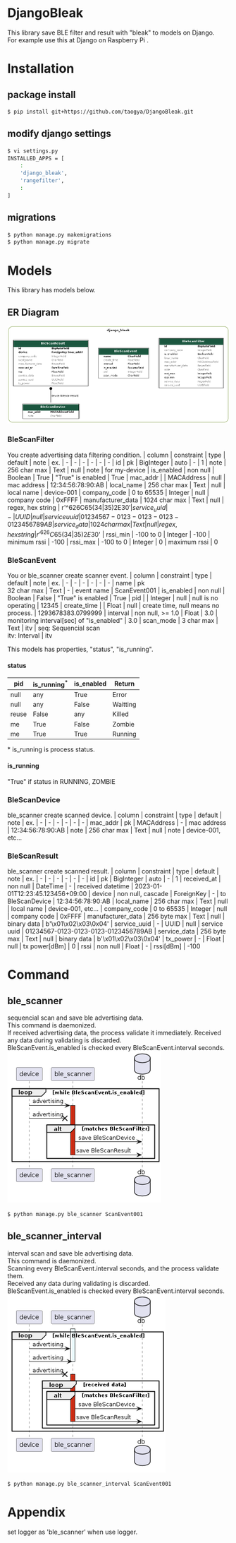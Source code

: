# DjangoBleak
This library save BLE filter and result with "bleak" to models on Django.  
For example use this at Django on Raspberry Pi .

# Installation
## package install
```sh
$ pip install git+https://github.com/taogya/DjangoBleak.git
```

## modify django settings
```sh
$ vi settings.py
INSTALLED_APPS = [
    :
    'django_bleak',
    'rangefilter',
    :
]
```

## migrations
```sh
$ python manage.py makemigrations
$ python manage.py migrate
```

# Models
This library has models below.

## ER Diagram
![django-bleak-er](/resources/django-bleak-er.png)

### BleScanFilter
You create advertising data filtering condition.
| column            | constraint    | type       | default | note              | ex.
| -                 | -             | -          | -       | -                 | -
| id                | pk            | BigInteger | auto    | -                 | 1
| note              | 256 char max  | Text       | null    | note              | for my-device
| is_enabled        | non null      | Boolean    | True    | "True" is enabled | True
| mac_addr          |               | MACAddress | null    | mac address       | 12:34:56:78:90:AB
| local_name        | 256 char max  | Text       | null    | local name        | device-001
| company_code      | 0 to 65535    | Integer    | null    | company code      | 0xFFFF
| manufacturer_data | 1024 char max | Text       | null    | regex, hex string | r'^626C65(34|35)2E30$'
| service_uuid      | -             | UUID       | null    | service uuid      | 01234567-0123-0123-0123-0123456789AB
| service_data      | 1024 char max | Text       | null    | regex, hex string | r'^626C65(34|35)2E30$'
| rssi_min          | -100 to 0     | Integer    | -100    | minimum rssi      | -100
| rssi_max          | -100 to 0     | Integer    | 0       | maximum rssi      | 0

### BleScanEvent
You or ble_scanner create scanner event.
| column      | constraint        | type    | default | note                                     | ex.
| -           | -                 | -       | -       | -                                        | -
| name        | pk<br>32 char max | Text    | -       | event name                               | ScanEvent001
| is_enabled  | non null          | Boolean | False   | "True" is enabled                        | True
| pid         |                   | Integer | null    | null is no operating                     | 12345
| create_time |                   | Float   | null    | create time, null means no process.      | 1293678383.0799999
| interval    | non null, >= 1.0  | Float   | 3.0     | monitoring interval[sec] of "is_enabled" | 3.0
| scan_mode   | 3 char max        | Text    | itv     | seq: Sequencial scan<br>itv: Interval    | itv

This models has properties, "status", "is_running".
#### status
| pid   | is_running<sup>*</sup> | is_enabled | Return
| -     | -           | -          | -
| null  |         any |       True | Error
| null  |         any |      False | Waitting
| reuse |       False |        any | Killed
| me    |        True |      False | Zombie
| me    |        True |       True | Running

\* is_running is process status.

#### is_running
"True" if status in RUNNING, ZOMBIE


### BleScanDevice
ble_scanner create scanned device.
| column   | constraint   | type       | default | note        | ex.
| -        | -            | -          | -       | -           | -
| mac_addr | pk           | MACAddress | -       | mac address | 12:34:56:78:90:AB
| note     | 256 char max | Text       | null    | note        | device-001, etc...

### BleScanResult
ble_scanner create scanned result.
| column            | constraint        | type       | default | note              | ex.
| -                 | -                 | -          | -       | -                 | -
| id                | pk                | BigInteger | auto    | -                 | 1
| received_at       | non null          | DateTime   | -       | received datetime | 2023-01-01T12:23:45.123456+09:00
| device            | non null, cascade | ForeignKey | -       | to BleScanDevice  | 12:34:56:78:90:AB
| local_name        | 256 char max      | Text       | null    | local name        | device-001, etc...
| company_code      | 0 to 65535        | Integer    | null    | company code      | 0xFFFF
| manufacturer_data | 256 byte max      | Text       | null    | binary data       | b'\x01\x02\x03\0x04'
| service_uuid      | -                 | UUID       | null    | service uuid      | 01234567-0123-0123-0123-0123456789AB
| service_data      | 256 byte max      | Text       | null    | binary data       | b'\x01\x02\x03\0x04'
| tx_power          | -                 | Float      | null    | tx power[dBm]     | 0
| rssi              | non null          | Float      | -       | rssi[dBm]         | -100


# Command
## ble_scanner
sequencial scan and save ble advertising data.  
This command is daemonized.  
If received advertising data, the process validate it immediately.
Received any data during validating is discarded.  
BleScanEvent.is_enabled is checked every BleScanEvent.interval seconds.
![django-bleak-er](/resources/django-bleak-sequencial.png)
```sh
$ python manage.py ble_scanner ScanEvent001
```
## ble_scanner_interval
interval scan and save ble advertising data.  
This command is daemonized.  
Scanning every BleScanEvent.interval seconds, and the process validate them.  
Received any data during validating is discarded.  
BleScanEvent.is_enabled is checked every BleScanEvent.interval seconds.
![django-bleak-er](/resources/django-bleak-interval.png)
```sh
$ python manage.py ble_scanner_interval ScanEvent001
```

# Appendix
set logger as 'ble_scanner' when use logger.